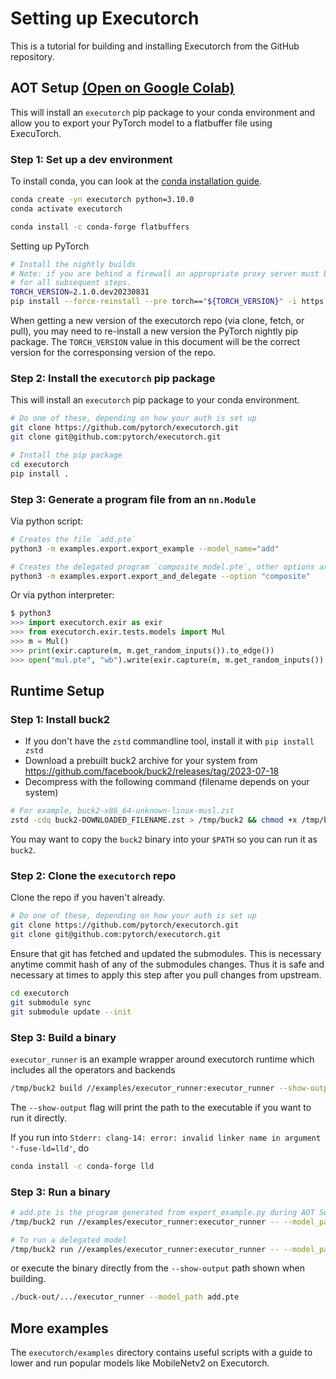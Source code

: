 # Setting up Executorch

This is a tutorial for building and installing Executorch from the GitHub repository.

## AOT Setup [(Open on Google Colab)](https://colab.research.google.com/drive/1m8iU4y7CRVelnnolK3ThS2l2gBo7QnAP#scrollTo=1o2t3LlYJQY5)

This will install an `executorch` pip package to your conda environment and
allow you to export your PyTorch model to a flatbuffer file using ExecuTorch.

### Step 1: Set up a dev environment

To install conda, you can look at the
[conda installation guide](https://conda.io/projects/conda/en/latest/user-guide/install/index.html).

```bash
conda create -yn executorch python=3.10.0
conda activate executorch

conda install -c conda-forge flatbuffers
```

Setting up PyTorch
```bash
# Install the nightly builds
# Note: if you are behind a firewall an appropriate proxy server must be setup
# for all subsequent steps.
TORCH_VERSION=2.1.0.dev20230831
pip install --force-reinstall --pre torch=="${TORCH_VERSION}" -i https://download.pytorch.org/whl/nightly/cpu
```

When getting a new version of the executorch repo (via clone, fetch, or pull),
you may need to re-install a new version the PyTorch nightly pip package. The
`TORCH_VERSION` value in this document will be the correct version for the
corresponsing version of the repo.

### Step 2: Install the `executorch` pip package

This will install an  `executorch` pip package to your conda environment.

```bash
# Do one of these, depending on how your auth is set up
git clone https://github.com/pytorch/executorch.git
git clone git@github.com:pytorch/executorch.git

# Install the pip package
cd executorch
pip install .
```

### Step 3: Generate a program file from an `nn.Module`

Via python script:
```bash
# Creates the file `add.pte`
python3 -m examples.export.export_example --model_name="add"

# Creates the delegated program `composite_model.pte`, other options are "whole" and "partition"
python3 -m examples.export.export_and_delegate --option "composite"
```

Or via python interpreter:
```python
$ python3
>>> import executorch.exir as exir
>>> from executorch.exir.tests.models import Mul
>>> m = Mul()
>>> print(exir.capture(m, m.get_random_inputs()).to_edge())
>>> open("mul.pte", "wb").write(exir.capture(m, m.get_random_inputs()).to_edge().to_executorch().buffer)
```

## Runtime Setup

### Step 1: Install buck2

- If you don't have the `zstd` commandline tool, install it with `pip install zstd`
- Download a prebuilt buck2 archive for your system from https://github.com/facebook/buck2/releases/tag/2023-07-18
- Decompress with the following command (filename depends on your system)

```bash
# For example, buck2-x86_64-unknown-linux-musl.zst
zstd -cdq buck2-DOWNLOADED_FILENAME.zst > /tmp/buck2 && chmod +x /tmp/buck2
```

You may want to copy the `buck2` binary into your `$PATH` so you can run it as `buck2`.

### Step 2: Clone the `executorch` repo

Clone the repo if you haven't already.

```bash
# Do one of these, depending on how your auth is set up
git clone https://github.com/pytorch/executorch.git
git clone git@github.com:pytorch/executorch.git
```

Ensure that git has fetched and updated the submodules. This is necessary anytime
commit hash of any of the submodules changes. Thus it is safe and necessary at times to apply this step after you pull changes from upstream.

```bash
cd executorch
git submodule sync
git submodule update --init
```

### Step 3: Build a binary

`executor_runner` is an example wrapper around executorch runtime which includes all the operators and backends

```bash
/tmp/buck2 build //examples/executor_runner:executor_runner --show-output
```

The `--show-output` flag will print the path to the executable if you want to run it directly.

If you run into `Stderr: clang-14: error: invalid linker name in argument '-fuse-ld=lld'`, do
```bash
conda install -c conda-forge lld
```

### Step 3: Run a binary

```bash
# add.pte is the program generated from export_example.py during AOT Setup Step 3
/tmp/buck2 run //examples/executor_runner:executor_runner -- --model_path add.pte

# To run a delegated model
/tmp/buck2 run //examples/executor_runner:executor_runner -- --model_path composite_model.pte
```

or execute the binary directly from the `--show-output` path shown when building.

```bash
./buck-out/.../executor_runner --model_path add.pte
```

## More examples

The `executorch/examples` directory contains useful scripts with a guide to lower and run
popular models like MobileNetv2 on Executorch.
